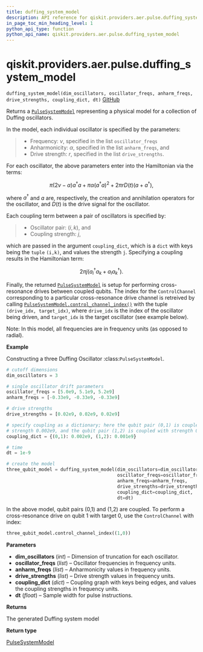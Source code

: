 ```yaml
---
title: duffing_system_model
description: API reference for qiskit.providers.aer.pulse.duffing_system_model
in_page_toc_min_heading_level: 1
python_api_type: function
python_api_name: qiskit.providers.aer.pulse.duffing_system_model
---
```


# qiskit.providers.aer.pulse.duffing\_system\_model

<span id="qiskit.providers.aer.pulse.duffing_system_model" />

`duffing_system_model(dim_oscillators, oscillator_freqs, anharm_freqs, drive_strengths, coupling_dict, dt)` [GitHub](https://github.com/qiskit/qiskit-aer/tree/stable/0.9/qiskit/providers/aer/pulse/system_models/duffing_model_generators.py "view source code")

Returns a [`PulseSystemModel`](qiskit.providers.aer.pulse.PulseSystemModel "qiskit.providers.aer.pulse.PulseSystemModel") representing a physical model for a collection of Duffing oscillators.

In the model, each individual oscillator is specified by the parameters:

> *   Frequency: $\nu$, specified in the list `oscillator_freqs`
> *   Anharmonicity: $\alpha$, specified in the list `anharm_freqs`, and
> *   Drive strength: $r$, specified in the list `drive_strengths`.

For each oscillator, the above parameters enter into the Hamiltonian via the terms:

$$
\pi(2 \nu - \alpha)a^\dagger a +
\pi \alpha (a^\dagger a)^2 + 2 \pi r D(t) (a + a^\dagger),
$$

where $a^\dagger$ and $a$ are, respectively, the creation and annihilation operators for the oscillator, and $D(t)$ is the drive signal for the oscillator.

Each coupling term between a pair of oscillators is specified by:

> *   Oscillator pair: $(i,k)$, and
> *   Coupling strength: $j$,

which are passed in the argument `coupling_dict`, which is a `dict` with keys being the `tuple` `(i,k)`, and values the strength `j`. Specifying a coupling results in the Hamiltonian term:

$$
2 \pi j (a_i^\dagger a_k + a_i a_k^\dagger).
$$

Finally, the returned [`PulseSystemModel`](qiskit.providers.aer.pulse.PulseSystemModel "qiskit.providers.aer.pulse.PulseSystemModel") is setup for performing cross-resonance drives between coupled qubits. The index for the `ControlChannel` corresponding to a particular cross-resonance drive channel is retreived by calling [`PulseSystemModel.control_channel_index()`](qiskit.providers.aer.pulse.PulseSystemModel#control_channel_index "qiskit.providers.aer.pulse.PulseSystemModel.control_channel_index") with the tuple `(drive_idx, target_idx)`, where `drive_idx` is the index of the oscillator being driven, and `target_idx` is the target oscillator (see example below).

Note: In this model, all frequencies are in frequency units (as opposed to radial).

**Example**

Constructing a three Duffing Oscillator :class:`PulseSystemModel`.

```python
# cutoff dimensions
dim_oscillators = 3

# single oscillator drift parameters
oscillator_freqs = [5.0e9, 5.1e9, 5.2e9]
anharm_freqs = [-0.33e9, -0.33e9, -0.33e9]

# drive strengths
drive_strengths = [0.02e9, 0.02e9, 0.02e9]

# specify coupling as a dictionary; here the qubit pair (0,1) is coupled with
# strength 0.002e9, and the qubit pair (1,2) is coupled with strength 0.001e9
coupling_dict = {(0,1): 0.002e9, (1,2): 0.001e9}

# time
dt = 1e-9

# create the model
three_qubit_model = duffing_system_model(dim_oscillators=dim_oscillators,
                                         oscillator_freqs=oscillator_freqs,
                                         anharm_freqs=anharm_freqs,
                                         drive_strengths=drive_strengths,
                                         coupling_dict=coupling_dict,
                                         dt=dt)
```

In the above model, qubit pairs (0,1) and (1,2) are coupled. To perform a cross-resonance drive on qubit 1 with target 0, use the `ControlChannel` with index:

```python
three_qubit_model.control_channel_index((1,0))
```

**Parameters**

*   **dim\_oscillators** (*int*) – Dimension of truncation for each oscillator.
*   **oscillator\_freqs** (*list*) – Oscillator frequencies in frequency units.
*   **anharm\_freqs** (*list*) – Anharmonicity values in frequency units.
*   **drive\_strengths** (*list*) – Drive strength values in frequency units.
*   **coupling\_dict** (*dict*) – Coupling graph with keys being edges, and values the coupling strengths in frequency units.
*   **dt** (*float*) – Sample width for pulse instructions.

**Returns**

The generated Duffing system model

**Return type**

[PulseSystemModel](qiskit.providers.aer.pulse.PulseSystemModel "qiskit.providers.aer.pulse.PulseSystemModel")

